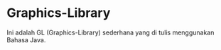 # Graphics-Library
Ini adalah GL (Graphics-Library) sederhana yang di tulis menggunakan Bahasa Java. 
